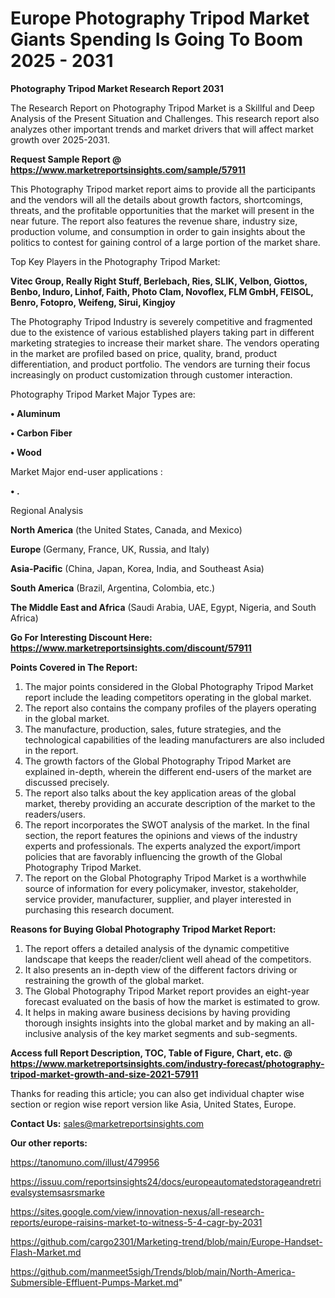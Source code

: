 # Europe Photography Tripod Market Giants Spending Is Going To Boom 2025 - 2031

<strong>Photography Tripod Market Research Report 2031</strong>

The Research Report on Photography Tripod Market is a Skillful and Deep Analysis of the Present Situation and Challenges. This research report also analyzes other important trends and market drivers that will affect market growth over 2025-2031.

<strong>Request Sample Report @ <a href=https://www.marketreportsinsights.com/sample/57911>https://www.marketreportsinsights.com/sample/57911</a></strong>

This Photography Tripod market report aims to provide all the participants and the vendors will all the details about growth factors, shortcomings, threats, and the profitable opportunities that the market will present in the near future. The report also features the revenue share, industry size, production volume, and consumption in order to gain insights about the politics to contest for gaining control of a large portion of the market share.

Top Key Players in the Photography Tripod Market:

<strong>Vitec Group, Really Right Stuff, Berlebach, Ries, SLIK, Velbon, Giottos, Benbo, Induro, Linhof, Faith, Photo Clam, Novoflex, FLM GmbH, FEISOL, Benro, Fotopro, Weifeng, Sirui, Kingjoy</strong>

The Photography Tripod Industry is severely competitive and fragmented due to the existence of various established players taking part in different marketing strategies to increase their market share. The vendors operating in the market are profiled based on price, quality, brand, product differentiation, and product portfolio. The vendors are turning their focus increasingly on product customization through customer interaction.

Photography Tripod Market Major Types are:

<strong>• Aluminum

• Carbon Fiber

• Wood</strong>

Market Major end-user applications :

<strong>• .</strong>

Regional Analysis

</u><strong><b>North America</b></strong> (the United States, Canada, and Mexico)

<strong><b>Europe </b></strong>(Germany, France, UK, Russia, and Italy)

<strong><b>Asia-Pacific</b></strong> (China, Japan, Korea, India, and Southeast Asia)

<strong><b>South America</b></strong> (Brazil, Argentina, Colombia, etc.)

<strong><b>The Middle East and Africa</b></strong> (Saudi Arabia, UAE, Egypt, Nigeria, and South Africa)

<strong>Go For Interesting Discount Here: <a href=https://www.marketreportsinsights.com/discount/57911>https://www.marketreportsinsights.com/discount/57911</a></strong>

<strong>Points Covered in The Report:</strong>
<ol>
  <li>The major points considered in the Global Photography Tripod Market report include the leading competitors operating in the global market.</li>
  <li>The report also contains the company profiles of the players operating in the global market.</li>
  <li>The manufacture, production, sales, future strategies, and the technological capabilities of the leading manufacturers are also included in the report.</li>
  <li>The growth factors of the Global Photography Tripod Market are explained in-depth, wherein the different end-users of the market are discussed precisely.</li>
  <li>The report also talks about the key application areas of the global market, thereby providing an accurate description of the market to the readers/users.</li>
  <li>The report incorporates the SWOT analysis of the market. In the final section, the report features the opinions and views of the industry experts and professionals. The experts analyzed the export/import policies that are favorably influencing the growth of the Global Photography Tripod Market.</li>
  <li>The report on the Global Photography Tripod Market is a worthwhile source of information for every policymaker, investor, stakeholder, service provider, manufacturer, supplier, and player interested in purchasing this research document.</li>
</ol>
<strong>Reasons for Buying Global Photography Tripod Market Report:</strong>

<ol>
  <li>The report offers a detailed analysis of the dynamic competitive landscape that keeps the reader/client well ahead of the competitors.</li>
  <li>It also presents an in-depth view of the different factors driving or restraining the growth of the global market.</li>
  <li>The Global Photography Tripod Market report provides an eight-year forecast evaluated on the basis of how the market is estimated to grow.</li>
  <li>It helps in making aware business decisions by having providing thorough insights insights into the global market and by making an all-inclusive analysis of the key market segments and sub-segments.</li>
</ol>
<strong>Access full Report Description, TOC, Table of Figure, Chart, etc. @ <a href=https://www.marketreportsinsights.com/industry-forecast/photography-tripod-market-growth-and-size-2021-57911>https://www.marketreportsinsights.com/industry-forecast/photography-tripod-market-growth-and-size-2021-57911</a></strong>


Thanks for reading this article; you can also get individual chapter wise section or region wise report version like Asia, United States, Europe.

<strong>Contact Us:</strong>
sales@marketreportsinsights.com

<strong>Our other reports:</strong>

<a href=https://tanomuno.com/illust/479956>https://tanomuno.com/illust/479956</a>

<a href=https://issuu.com/reportsinsights24/docs/europeautomatedstorageandretrievalsystemsasrsmarke>https://issuu.com/reportsinsights24/docs/europeautomatedstorageandretrievalsystemsasrsmarke</a>

<a href=https://sites.google.com/view/innovation-nexus/all-research-reports/europe-raisins-market-to-witness-5-4-cagr-by-2031>https://sites.google.com/view/innovation-nexus/all-research-reports/europe-raisins-market-to-witness-5-4-cagr-by-2031</a>

<a href=https://github.com/cargo2301/Marketing-trend/blob/main/Europe-Handset-Flash-Market.md>https://github.com/cargo2301/Marketing-trend/blob/main/Europe-Handset-Flash-Market.md</a>

<a href=https://github.com/manmeet5sigh/Trends/blob/main/North-America-Submersible-Effluent-Pumps-Market.md>https://github.com/manmeet5sigh/Trends/blob/main/North-America-Submersible-Effluent-Pumps-Market.md</a>"
